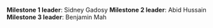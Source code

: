 **Milestone 1 leader**: Sidney Gadosy
**Milestone 2 leader**: Abid Hussain
**Milestone 3 leader**: Benjamin Mah